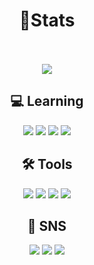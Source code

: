 <div align="center">
  <h1>🦈Stats</h1>
  <p align="center">
  <a href="https://github.com/Tmdhoon2/github-readme-stats">
    <br><br><img src="https://github-readme-stats.vercel.app/api?username=Tmdhoon2&bg_color=30,e96443,904e95&title_color=fff&text_color=fff"/>
  </a>
  </p>

  ## <b> 💻 Learning</b>

<img src="https://img.shields.io/badge/C-A8B9CC?style=flat-square&logo=C&logoColor=white"/>  <img src="https://img.shields.io/badge/Kotlin-7F52FF?style=flat-square&logo=Kotlin&logoColor=white"/>  <img src="https://img.shields.io/badge/Java-007396?style=flat-square&logo=java&logoColor=black"/>  <img src="https://img.shields.io/badge/Python-3776AB?style=flat-square&logo=Python&logoColor=black"/>


## <b> 🛠 Tools</b>
<img src="https://img.shields.io/badge/Android Studio-3DDC84?style=flat-square&logo=androidstudio&logoColor=white"/>  <img src="https://img.shields.io/badge/IntelliJ IDEA-000000?style=flat-square&logo=IntelliJ IDEA&logoColor=white"/>  <img src="https://img.shields.io/badge/Visual Studio-5C2D91?style=flat-square&logo=Visual Studio&logoColor=white"/>  <img src="https://img.shields.io/badge/Notion-000000?style=flat-square&logo=Notion&logoColor=white"/>  


## <b> 📱 SNS</b>
<img src="https://img.shields.io/badge/@Seung_hoon06-E4405F?style=flat-square&logo=instagram&logoColor=white"/>  <img src="https://img.shields.io/badge/정승훈-1877F2?style=flat-square&logo=facebook&logoColor=white"/> <img src="https://img.shields.io/badge/hks026naver@gmail.com-EA4335?style=flat-square&logo=gmail&logoColor=white"/></center>
</div>
